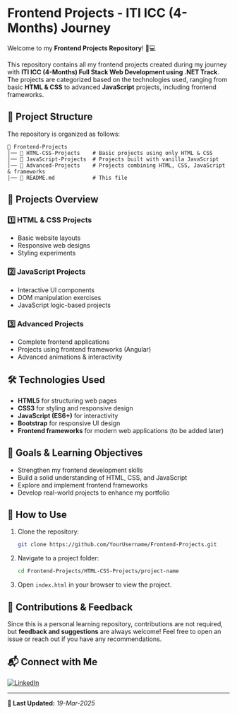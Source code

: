 # Frontend Projects - ITI ICC (4-Months) Journey

Welcome to my **Frontend Projects Repository**! 🎨💻

This repository contains all my frontend projects created during my journey with **ITI ICC (4-Months) Full Stack Web Development using .NET Track**. The projects are categorized based on the technologies used, ranging from basic **HTML & CSS** to advanced **JavaScript** projects, including frontend frameworks.

## 📂 Project Structure

The repository is organized as follows:

```
📁 Frontend-Projects
│── 📂 HTML-CSS-Projects    # Basic projects using only HTML & CSS
│── 📂 JavaScript-Projects  # Projects built with vanilla JavaScript
│── 📂 Advanced-Projects    # Projects combining HTML, CSS, JavaScript & frameworks
│── 📜 README.md            # This file
```

## 🚀 Projects Overview

### 1️⃣ **HTML & CSS Projects**
- Basic website layouts
- Responsive web designs
- Styling experiments

### 2️⃣ **JavaScript Projects**
- Interactive UI components
- DOM manipulation exercises
- JavaScript logic-based projects

### 3️⃣ **Advanced Projects**
- Complete frontend applications
- Projects using frontend frameworks (Angular)
- Advanced animations & interactivity

## 🛠️ Technologies Used
- **HTML5** for structuring web pages
- **CSS3** for styling and responsive design
- **JavaScript (ES6+)** for interactivity
- **Bootstrap** for responsive UI design
- **Frontend frameworks** for modern web applications (to be added later)

## 📌 Goals & Learning Objectives
- Strengthen my frontend development skills
- Build a solid understanding of HTML, CSS, and JavaScript
- Explore and implement frontend frameworks
- Develop real-world projects to enhance my portfolio

## 🔗 How to Use
1. Clone the repository:
   ```sh
   git clone https://github.com/YourUsername/Frontend-Projects.git
   ```
2. Navigate to a project folder:
   ```sh
   cd Frontend-Projects/HTML-CSS-Projects/project-name
   ```
3. Open `index.html` in your browser to view the project.

## 📢 Contributions & Feedback
Since this is a personal learning repository, contributions are not required, but **feedback and suggestions** are always welcome! Feel free to open an issue or reach out if you have any recommendations.

## 📬 Connect with Me
[![LinkedIn](https://img.shields.io/badge/LinkedIn-Profile-blue?logo=linkedin)](https://www.linkedin.com/in/muhammad-el-sabbagh)

---
**📅 Last Updated:** *19-Mar-2025*
